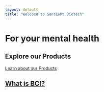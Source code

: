 ```yaml
---
layout: default
title: "Welcome to Sentient Biotech"
---
```


# For your mental health

## Explore our Products

[Learn about our Products](/product/)

## [What is BCI?](/what-is-bci/)
